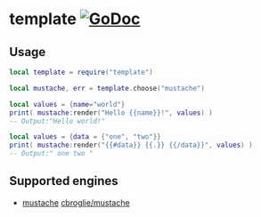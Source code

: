 # template [![GoDoc](https://godoc.org/github.com/vadv/gopher-lua-libs/template?status.svg)](https://godoc.org/github.com/vadv/gopher-lua-libs/template)

## Usage

```lua
local template = require("template")

local mustache, err = template.choose("mustache")

local values = {name="world"}
print( mustache:render("Hello {{name}}!", values) )
-- Output:"Hello world!"

local values = {data = {"one", "two"}}
print( mustache:render("{{#data}} {{.}} {{/data}}", values) )
-- Output:" one two "
```

## Supported engines

* [mustache](https://mustache.github.io/) [cbroglie/mustache](https://github.com/cbroglie/mustache)

